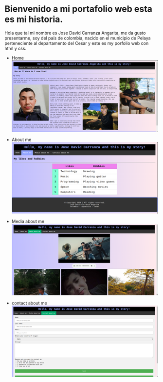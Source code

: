 # Bienvenido a mi portafolio web esta es mi historia.

Hola que tal mi nombre es Jose David Carranza Angarita, me da gusto presentarme, soy del país de colombia, nacido en el municipio de Pelaya perteneciente al departamento del Cesar y este es my porfolio web con html y css.

- Home
![Imagen del proyecto de mi porfolio web](./assets/img/image-readme1.png)

- About me
![Imagen del proyecto de mi porfolio web](./assets/img/image-readme2.png)

- Media about me
![Imagen del proyecto de mi porfolio web](./assets/img/image-readme3.png)

- contact about me
![Imagen del proyecto de mi porfolio web](./assets/img/image-readme4.png)